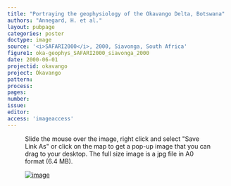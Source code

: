 ```yaml
---
title: "Portraying the geophysiology of the Okavango Delta, Botswana"
authors: "Annegard, H. et al."
layout: pubpage
categories: poster
doctype: image
source: '<i>SAFARI2000</i>, 2000, Siavonga, South Africa'
figure1: oka-geophys_SAFARI2000_siavonga_2000
date: 2000-06-01
projectid: okavango
project: Okavango
pattern:
process:
pages:
number:
issue:
editor:
access: 'imageaccess'
---
```

<figure>
<figcaption>Slide the mouse over the image, right click and select "Save Link As" or click on the map to get a pop-up image that you can drag to your desktop. The full size image is a jpg file in A0 format (6.4 MB).</figcaption>

<a href="{{ site.commonurl }}/images/{{ site.data.images[page.figure1].source }}"><img src="{{ site.commonurl }}/images/{{ site.data.images[page.figure1].file }}" alt="image"></a>
</figure>
